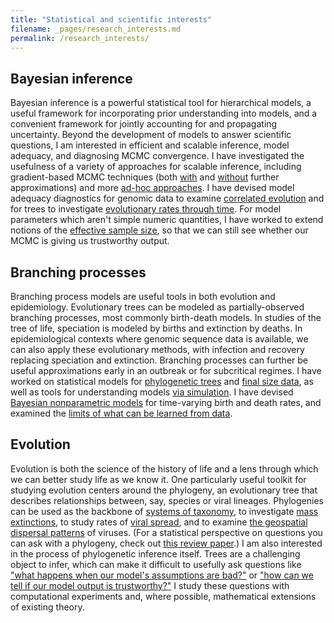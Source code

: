 ```yaml
---
title: "Statistical and scientific interests"
filename: _pages/research_interests.md
permalink: /research_interests/
---
```


## Bayesian inference
Bayesian inference is a powerful statistical tool for hierarchical models, a useful framework for incorporating prior understanding into models, and a convenient framework for jointly accounting for and propagating uncertainty.
Beyond the development of models to answer scientific questions, I am interested in efficient and scalable inference, model adequacy, and diagnosing MCMC convergence.
I have investigated the usefulness of a variety of approaches for scalable inference, including gradient-based MCMC techniques (both [with](https://academic.oup.com/sysbio/article/73/3/562/7665881) and [without](https://journals.plos.org/ploscompbiol/article?id=10.1371/journal.pcbi.1011640) further approximations) and more [ad-hoc approaches](https://doi.org/10.1093/sysbio/syz046).
I have devised model adequacy diagnostics for genomic data to examine [correlated evolution](https://academic.oup.com/mbe/article/38/10/4603/6287069) and for trees to investigate [evolutionary rates through time](https://www.biorxiv.org/content/10.1101/2021.01.14.426715v1).
For model parameters which aren't simple numeric quantities, I have worked to extend notions of the [effective sample size](https://doi.org/10.1214/22-ba1339), so that we can still see whether our MCMC is giving us trustworthy output.


## Branching processes
Branching process models are useful tools in both evolution and epidemiology.
Evolutionary trees can be modeled as partially-observed branching processes, most commonly birth-death models.
In studies of the tree of life, speciation is modeled by births and extinction by deaths.
In epidemiological contexts where genomic sequence data is available, we can also apply these evolutionary methods, with infection and recovery replacing speciation and extinction.
Branching processes can further be useful approximations early in an outbreak or for subcritical regimes.
I have worked on statistical models for [phylogenetic trees](https://www.biorxiv.org/content/10.1101/2021.01.14.426715v1) and [final size data](https://github.com/cdcgov/nbbp), as well as tools for understanding models [via simulation](https://github.com/cdcgov/cfa-ring-vax-widget).
I have devised [Bayesian nonparametric models](https://doi.org/10.1371/journal.pcbi.1007999) for time-varying birth and death rates, and examined the [limits of what can be learned from data](https://www.pnas.org/doi/full/10.1073/pnas.2208851120).

## Evolution
Evolution is both the science of the history of life and a lens through which we can better study life as we know it.
One particularly useful toolkit for studying evolution centers around the phylogeny, an evolutionary tree that describes relationships between, say, species or viral lineages.
Phylogenies can be used as the backbone of [systems of taxonomy](https://github.com/cdcgov/cladecombiner), to investigate [mass extinctions](https://www.biorxiv.org/content/10.1101/2021.01.14.426715v1), to study rates of [viral spread](https://journals.plos.org/ploscompbiol/article?id=10.1371/journal.pcbi.1011640), and to examine [the geospatial dispersal patterns](https://academic.oup.com/sysbio/article/73/3/562/7665881) of viruses.
(For a statistical perspective on questions you can ask with a phylogeny, check out [this review paper](https://www.annualreviews.org/content/journals/10.1146/annurev-statistics-033021-112532).)
I am also interested in the process of phylogenetic inference itself.
Trees are a challenging object to infer, which can make it difficult to usefully ask questions like ["what happens when our model's assumptions are bad?"](https://academic.oup.com/mbe/article/38/10/4603/6287069) or ["how can we tell if our model output is trustworthy?"](https://doi.org/10.1214/22-ba1339)
I study these questions with computational experiments and, where possible, mathematical extensions of existing theory.